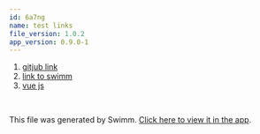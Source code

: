 ```yaml
---
id: 6a7ng
name: test links
file_version: 1.0.2
app_version: 0.9.0-1
---
```


<!-- Steps - Do not remove this comment -->
1. [gitjub link](https://github.com)
2. [link to swimm](https://swimm.io)
3. [vue js](https://vuejs.com)


<br/>

This file was generated by Swimm. [Click here to view it in the app](http://localhost:5000/repos/Z2l0aHViJTNBJTNBdDElM0ElM0FlcmFuLXN3aW1t/docs/6a7ng).